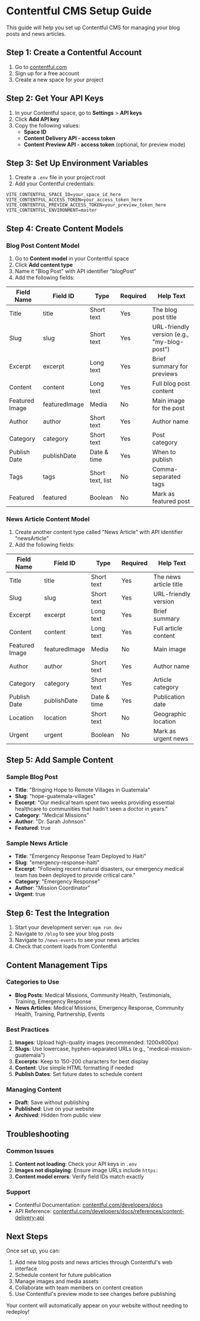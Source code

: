 # Contentful CMS Setup Guide

This guide will help you set up Contentful CMS for managing your blog posts and news articles.

## Step 1: Create a Contentful Account

1. Go to [contentful.com](https://www.contentful.com/)
2. Sign up for a free account
3. Create a new space for your project

## Step 2: Get Your API Keys

1. In your Contentful space, go to **Settings** > **API keys**
2. Click **Add API key**
3. Copy the following values:
   - **Space ID**
   - **Content Delivery API - access token**
   - **Content Preview API - access token** (optional, for preview mode)

## Step 3: Set Up Environment Variables

1. Create a `.env` file in your project root
2. Add your Contentful credentials:

```env
VITE_CONTENTFUL_SPACE_ID=your_space_id_here
VITE_CONTENTFUL_ACCESS_TOKEN=your_access_token_here
VITE_CONTENTFUL_PREVIEW_ACCESS_TOKEN=your_preview_token_here
VITE_CONTENTFUL_ENVIRONMENT=master
```

## Step 4: Create Content Models

### Blog Post Content Model

1. Go to **Content model** in your Contentful space
2. Click **Add content type**
3. Name it "Blog Post" with API identifier "blogPost"
4. Add the following fields:

| Field Name | Field ID | Type | Required | Help Text |
|------------|----------|------|----------|-----------|
| Title | title | Short text | Yes | The blog post title |
| Slug | slug | Short text | Yes | URL-friendly version (e.g., "my-blog-post") |
| Excerpt | excerpt | Long text | Yes | Brief summary for previews |
| Content | content | Long text | Yes | Full blog post content |
| Featured Image | featuredImage | Media | No | Main image for the post |
| Author | author | Short text | Yes | Author name |
| Category | category | Short text | Yes | Post category |
| Publish Date | publishDate | Date & time | Yes | When to publish |
| Tags | tags | Short text, list | No | Comma-separated tags |
| Featured | featured | Boolean | No | Mark as featured post |

### News Article Content Model

1. Create another content type called "News Article" with API identifier "newsArticle"
2. Add the following fields:

| Field Name | Field ID | Type | Required | Help Text |
|------------|----------|------|----------|-----------|
| Title | title | Short text | Yes | The news article title |
| Slug | slug | Short text | Yes | URL-friendly version |
| Excerpt | excerpt | Long text | Yes | Brief summary |
| Content | content | Long text | Yes | Full article content |
| Featured Image | featuredImage | Media | No | Main image |
| Author | author | Short text | Yes | Author name |
| Category | category | Short text | Yes | Article category |
| Publish Date | publishDate | Date & time | Yes | Publication date |
| Location | location | Short text | No | Geographic location |
| Urgent | urgent | Boolean | No | Mark as urgent news |

## Step 5: Add Sample Content

### Sample Blog Post
- **Title**: "Bringing Hope to Remote Villages in Guatemala"
- **Slug**: "hope-guatemala-villages"
- **Excerpt**: "Our medical team spent two weeks providing essential healthcare to communities that hadn't seen a doctor in years."
- **Category**: "Medical Missions"
- **Author**: "Dr. Sarah Johnson"
- **Featured**: true

### Sample News Article
- **Title**: "Emergency Response Team Deployed to Haiti"
- **Slug**: "emergency-response-haiti"
- **Excerpt**: "Following recent natural disasters, our emergency medical team has been deployed to provide critical care."
- **Category**: "Emergency Response"
- **Author**: "Mission Coordinator"
- **Urgent**: true

## Step 6: Test the Integration

1. Start your development server: `npm run dev`
2. Navigate to `/blog` to see your blog posts
3. Navigate to `/news-events` to see your news articles
4. Check that content loads from Contentful

## Content Management Tips

### Categories to Use
- **Blog Posts**: Medical Missions, Community Health, Testimonials, Training, Emergency Response
- **News Articles**: Medical Missions, Emergency Response, Community Health, Training, Partnership, Events

### Best Practices
1. **Images**: Upload high-quality images (recommended: 1200x800px)
2. **Slugs**: Use lowercase, hyphen-separated URLs (e.g., "medical-mission-guatemala")
3. **Excerpts**: Keep to 150-200 characters for best display
4. **Content**: Use simple HTML formatting if needed
5. **Publish Dates**: Set future dates to schedule content

### Managing Content
- **Draft**: Save without publishing
- **Published**: Live on your website
- **Archived**: Hidden from public view

## Troubleshooting

### Common Issues
1. **Content not loading**: Check your API keys in `.env`
2. **Images not displaying**: Ensure image URLs include `https:`
3. **Content model errors**: Verify field IDs match exactly

### Support
- Contentful Documentation: [contentful.com/developers/docs](https://www.contentful.com/developers/docs/)
- API Reference: [contentful.com/developers/docs/references/content-delivery-api](https://www.contentful.com/developers/docs/references/content-delivery-api/)

## Next Steps

Once set up, you can:
1. Add new blog posts and news articles through Contentful's web interface
2. Schedule content for future publication
3. Manage images and media assets
4. Collaborate with team members on content creation
5. Use Contentful's preview mode to see changes before publishing

Your content will automatically appear on your website without needing to redeploy!
